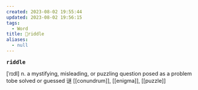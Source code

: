 ```yaml
---
created: 2023-08-02 19:55:44
updated: 2023-08-02 19:56:15
tags:
  - Word
title: 📖riddle
aliases:
  - null
---
```


<pre><strong>riddle</strong></pre>
[ˈrɪdl]
n. a mystifying, misleading, or puzzling question posed as a problem tobe solved or guessed 谜
[[conundrum]], [[enigma]], [[puzzle]]
